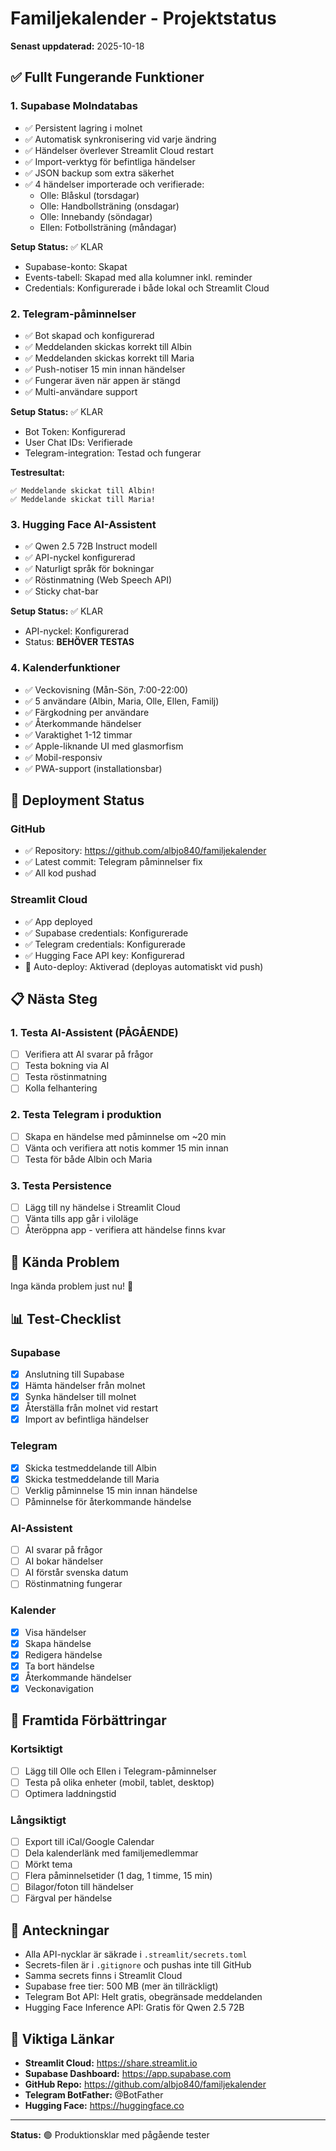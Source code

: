 # Familjekalender - Projektstatus

**Senast uppdaterad:** 2025-10-18

## ✅ Fullt Fungerande Funktioner

### 1. Supabase Molndatabas
- ✅ Persistent lagring i molnet
- ✅ Automatisk synkronisering vid varje ändring
- ✅ Händelser överlever Streamlit Cloud restart
- ✅ Import-verktyg för befintliga händelser
- ✅ JSON backup som extra säkerhet
- ✅ 4 händelser importerade och verifierade:
  - Olle: Blåskul (torsdagar)
  - Olle: Handbollsträning (onsdagar)
  - Olle: Innebandy (söndagar)
  - Ellen: Fotbollsträning (måndagar)

**Setup Status:** ✅ KLAR
- Supabase-konto: Skapat
- Events-tabell: Skapad med alla kolumner inkl. reminder
- Credentials: Konfigurerade i både lokal och Streamlit Cloud

### 2. Telegram-påminnelser
- ✅ Bot skapad och konfigurerad
- ✅ Meddelanden skickas korrekt till Albin
- ✅ Meddelanden skickas korrekt till Maria
- ✅ Push-notiser 15 min innan händelser
- ✅ Fungerar även när appen är stängd
- ✅ Multi-användare support

**Setup Status:** ✅ KLAR
- Bot Token: Konfigurerad
- User Chat IDs: Verifierade
- Telegram-integration: Testad och fungerar

**Testresultat:**
```
✅ Meddelande skickat till Albin!
✅ Meddelande skickat till Maria!
```

### 3. Hugging Face AI-Assistent
- ✅ Qwen 2.5 72B Instruct modell
- ✅ API-nyckel konfigurerad
- ✅ Naturligt språk för bokningar
- ✅ Röstinmatning (Web Speech API)
- ✅ Sticky chat-bar

**Setup Status:** ✅ KLAR
- API-nyckel: Konfigurerad
- Status: **BEHÖVER TESTAS**

### 4. Kalenderfunktioner
- ✅ Veckovisning (Mån-Sön, 7:00-22:00)
- ✅ 5 användare (Albin, Maria, Olle, Ellen, Familj)
- ✅ Färgkodning per användare
- ✅ Återkommande händelser
- ✅ Varaktighet 1-12 timmar
- ✅ Apple-liknande UI med glasmorfism
- ✅ Mobil-responsiv
- ✅ PWA-support (installationsbar)

## 🔄 Deployment Status

### GitHub
- ✅ Repository: https://github.com/albjo840/familjekalender
- ✅ Latest commit: Telegram påminnelser fix
- ✅ All kod pushad

### Streamlit Cloud
- ✅ App deployed
- ✅ Supabase credentials: Konfigurerade
- ✅ Telegram credentials: Konfigurerade
- ✅ Hugging Face API key: Konfigurerad
- 🔄 Auto-deploy: Aktiverad (deployas automatiskt vid push)

## 📋 Nästa Steg

### 1. Testa AI-Assistent (PÅGÅENDE)
- [ ] Verifiera att AI svarar på frågor
- [ ] Testa bokning via AI
- [ ] Testa röstinmatning
- [ ] Kolla felhantering

### 2. Testa Telegram i produktion
- [ ] Skapa en händelse med påminnelse om ~20 min
- [ ] Vänta och verifiera att notis kommer 15 min innan
- [ ] Testa för både Albin och Maria

### 3. Testa Persistence
- [ ] Lägg till ny händelse i Streamlit Cloud
- [ ] Vänta tills app går i viloläge
- [ ] Återöppna app - verifiera att händelse finns kvar

## 🐛 Kända Problem

Inga kända problem just nu! 🎉

## 📊 Test-Checklist

### Supabase
- [x] Anslutning till Supabase
- [x] Hämta händelser från molnet
- [x] Synka händelser till molnet
- [x] Återställa från molnet vid restart
- [x] Import av befintliga händelser

### Telegram
- [x] Skicka testmeddelande till Albin
- [x] Skicka testmeddelande till Maria
- [ ] Verklig påminnelse 15 min innan händelse
- [ ] Påminnelse för återkommande händelse

### AI-Assistent
- [ ] AI svarar på frågor
- [ ] AI bokar händelser
- [ ] AI förstår svenska datum
- [ ] Röstinmatning fungerar

### Kalender
- [x] Visa händelser
- [x] Skapa händelse
- [x] Redigera händelse
- [x] Ta bort händelse
- [x] Återkommande händelser
- [x] Veckonavigation

## 🎯 Framtida Förbättringar

### Kortsiktigt
- [ ] Lägg till Olle och Ellen i Telegram-påminnelser
- [ ] Testa på olika enheter (mobil, tablet, desktop)
- [ ] Optimera laddningstid

### Långsiktigt
- [ ] Export till iCal/Google Calendar
- [ ] Dela kalenderlänk med familjemedlemmar
- [ ] Mörkt tema
- [ ] Flera påminnelsetider (1 dag, 1 timme, 15 min)
- [ ] Bilagor/foton till händelser
- [ ] Färgval per händelse

## 📝 Anteckningar

- Alla API-nycklar är säkrade i `.streamlit/secrets.toml`
- Secrets-filen är i `.gitignore` och pushas inte till GitHub
- Samma secrets finns i Streamlit Cloud
- Supabase free tier: 500 MB (mer än tillräckligt)
- Telegram Bot API: Helt gratis, obegränsade meddelanden
- Hugging Face Inference API: Gratis för Qwen 2.5 72B

## 🔗 Viktiga Länkar

- **Streamlit Cloud:** https://share.streamlit.io
- **Supabase Dashboard:** https://app.supabase.com
- **GitHub Repo:** https://github.com/albjo840/familjekalender
- **Telegram BotFather:** @BotFather
- **Hugging Face:** https://huggingface.co

---

**Status:** 🟢 Produktionsklar med pågående tester
